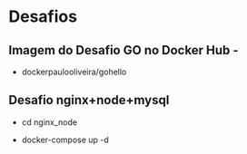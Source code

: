 # Desafios

## Imagem do Desafio GO no Docker Hub -

 - dockerpaulooliveira/gohello
 
 

## Desafio nginx+node+mysql

  - cd nginx_node

  - docker-compose up -d
